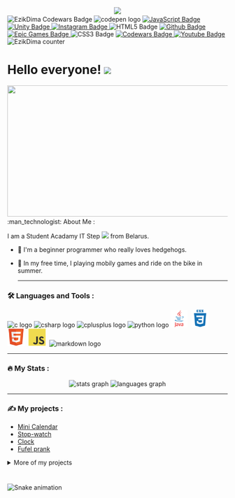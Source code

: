 <div id="header" align="center">
<img src="https://media3.giphy.com/media/PTBVMsYIOB0SBP4MVe/giphy.webp?cid=ecf05e47zbawqhe07l654s519q6n7wqxcslwru04at5nuglp&ep=v1_gifs_search&rid=giphy.webp&ct=g"/>
</div>
<div id="badges">
   <img src="https://www.codewars.com/users/EzikDima/badges/large" alt="EzikDima Codewars Badge"/>
   <img src="https://img.shields.io/static/v1?message=Codepen&logo=codepen&label=&color=000000&logoColor=white&labelColor=&style=for-the-badge" alt="codepen logo"  />
   <a href="">
   <img src="https://img.shields.io/badge/JavaScript-F7DF1E.svg?style=for-the-badge&logo=JavaScript&logoColor=black" alt="JavaScript Badge"/>
  <img src="https://img.shields.io/badge/Unity-FFFFFF.svg?style=for-the-badge&logo=Unity&logoColor=black" alt="Unity Badge"/>
  <a href="https://media.zenfs.com/en/augustman_my_848/bef60c8c6c0366a8b8eb096de9077744">
    <img src="https://img.shields.io/badge/Instagram-E4405F.svg?style=for-the-badge&logo=Instagram&logoColor=white" alt="Instagram Badge"/>
  </a>   
    <img src="https://img.shields.io/badge/HTML5-E34F26.svg?style=for-the-badge&logo=HTML5&logoColor=white" alt="HTML5 Badge"/>
  <a href="https://github.com/EzikDima">
    <img src="https://img.shields.io/badge/GitHub-181717.svg?style=for-the-badge&logo=GitHub&logoColor=white" alt="Github Badge"/>
  </a>
  <a href="https://store.epicgames.com/u/a16b212311a14bfeb771cb2e7e266275">
    <img src="https://img.shields.io/badge/Epic%20Games-313131.svg?style=for-the-badge&logo=Epic-Games&logoColor=white" alt="Epic Games Badge"/>
  </a>
    <img src="https://img.shields.io/badge/CSS3-1572B6.svg?style=for-the-badge&logo=CSS3&logoColor=white" alt="CSS3 Badge"/>
  <a href="https://www.codewars.com/users/EzikDima">
    <img src="https://img.shields.io/badge/Codewars-B1361E.svg?style=for-the-badge&logo=Codewars&logoColor=white" alt="Codewars Badge"/>
  </a>
  <a href="https://www.tubefilter.com/wp-content/uploads/2019/07/youtube-creators-competition.jpg">
    <img src="https://img.shields.io/badge/YouTube-red?style=for-the-badge&logo=youtube&logoColor=white" alt="Youtube Badge"/>
  </a>
</div>
<img src="https://komarev.com/ghpvc/?username=EzikDima&style=flat-square&color=blue" alt="EzikDima counter"/>
<h1>
 Hello everyone! 
  <img src="https://media.giphy.com/media/hvRJCLFzcasrR4ia7z/giphy.gif" width="30px"/>
</h1>
<div align="center">
  <img src="https://media.giphy.com/media/dWesBcTLavkZuG35MI/giphy.gif" width="600" height="300"/>
</div>
 :man_technologist: About Me :

I am a Student Acadamy  IT Step <img src="https://media.giphy.com/media/WUlplcMpOCEmTGBtBW/giphy.gif" width="30"> from Belarus.
- :hedgehog: I'm a beginner programmer who really loves hedgehogs.
- :bicyclist: In my free time, I playing mobily games and ride on the bike in summer.

  ---

### :hammer_and_wrench: Languages and Tools :

<div>
  <img src="https://cdn.jsdelivr.net/gh/devicons/devicon/icons/c/c-original.svg" width="40" height="40" alt="c logo"/>
  <img src="https://cdn.jsdelivr.net/gh/devicons/devicon/icons/csharp/csharp-original.svg" width="40" height="40" alt="csharp logo"  />
  <img src="https://cdn.jsdelivr.net/gh/devicons/devicon/icons/cplusplus/cplusplus-original.svg" width="40" height="40" alt="cplusplus logo"  />
  <img src="https://cdn.jsdelivr.net/gh/devicons/devicon/icons/python/python-original.svg" width="40" height="40" alt="python logo"  />
  <img src="https://github.com/devicons/devicon/blob/master/icons/java/java-original-wordmark.svg" title="Java" alt="Java" width="40" height="40"/>&nbsp;
  <img src="https://github.com/devicons/devicon/blob/master/icons/css3/css3-plain-wordmark.svg"  title="CSS3" alt="CSS" width="40" height="40"/>&nbsp;
  <img src="https://github.com/devicons/devicon/blob/master/icons/html5/html5-original.svg" title="HTML5" alt="HTML" width="40" height="40"/>&nbsp;
  <img src="https://github.com/devicons/devicon/blob/master/icons/javascript/javascript-original.svg" title="JavaScript" alt="JavaScript" width="40" height="40"/>&nbsp;
  <img src="https://cdn.jsdelivr.net/gh/devicons/devicon/icons/markdown/markdown-original.svg" height="40" alt="markdown logo"  />
</div>

---

### :fire: My Stats :

<div align="center">
  <img src="https://github-readme-stats.vercel.app/api?username=EzikDima&hide_title=false&hide_rank=false&show_icons=true&include_all_commits=true&count_private=true&disable_animations=false&theme=dracula&locale=en&hide_border=false" height="150" alt="stats graph"  />
  <img src="https://github-readme-stats.vercel.app/api/top-langs?username=EzikDima&locale=en&hide_title=false&layout=compact&card_width=320&langs_count=5&theme=dracula&hide_border=false" height="150" alt="languages graph"  />
</div>

---

### :writing_hand: My projects :
<ul>
      <li><a href= "https://ezikdima.github.io/Mini-Calendar/">Mini Calendar</a></li>
      <li><a href= "https://ezikdima.github.io/Stopwatch/">Stop-watch</a></li>
      <li><a href= "https://ezikdima.github.io/Clock/">Clock</a></li>
      <li><a href= "https://ezikdima.github.io/FUFELMEM/">Fufel prank</a></li>
</ul>
<details>
<summary>More of my projects</summary>
<ul>
      <li><a href= "https://ezikdima.github.io/Task-list/">Task list</a></li>
      <li><a href= "https://ezikdima.github.io/Relax-player/">Relax player</a></li>
      <li><a href= "https://ezikdima.github.io/Fluppy-Bird/">Flappy-Bird(Only PC)(P.s. To play, press the space bar) </a></li>
      <li><a href= "https://ezikdima.github.io/converter-money/">Convert money</a></li>
      <li><a href= "https://ezikdima.github.io/Virtualkey/">Virtual Keybord(Only PC)</a></li>
      <li><a href= "https://ezikdima.github.io/Calculator/">Virtual Calculator</a></li>
      <li><a href= "https://ezikdima.github.io/Weatherapp/">Weather app</a></li>
      <li><a href= "https://ezikdima.github.io/Converter/">Voice Converter(Only PC)</a></li>
      <li><a href= "https://ezikdima.github.io/Search-image-gallery/">Image Galery</a></li>
</ul>
</details>

###

<br clear="both">

<img src="https://raw.githubusercontent.com/EzikDima/EzikDima/output/snake.svg" alt="Snake animation" />

###

